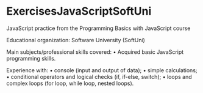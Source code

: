 # ExercisesJavaScriptSoftUni
JavaScript practice from the Programming Basics with JavaScript course

Educational organization: Software University (SoftUni)

Main subjects/professional skills covered: 
• Acquired basic JavaScript programming skills.

Experience with: 
• console (input and output of data); 
• simple calculations; 
• conditional operators and logical checks (if, if-else, switch); 
• loops and complex loops (for loop, while loop, nested loops).  
